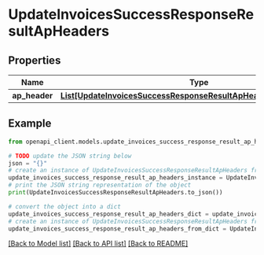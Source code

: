 # UpdateInvoicesSuccessResponseResultApHeaders


## Properties

Name | Type | Description | Notes
------------ | ------------- | ------------- | -------------
**ap_header** | [**List[UpdateInvoicesSuccessResponseResultApHeadersApHeaderInner]**](UpdateInvoicesSuccessResponseResultApHeadersApHeaderInner.md) |  | [optional] 

## Example

```python
from openapi_client.models.update_invoices_success_response_result_ap_headers import UpdateInvoicesSuccessResponseResultApHeaders

# TODO update the JSON string below
json = "{}"
# create an instance of UpdateInvoicesSuccessResponseResultApHeaders from a JSON string
update_invoices_success_response_result_ap_headers_instance = UpdateInvoicesSuccessResponseResultApHeaders.from_json(json)
# print the JSON string representation of the object
print(UpdateInvoicesSuccessResponseResultApHeaders.to_json())

# convert the object into a dict
update_invoices_success_response_result_ap_headers_dict = update_invoices_success_response_result_ap_headers_instance.to_dict()
# create an instance of UpdateInvoicesSuccessResponseResultApHeaders from a dict
update_invoices_success_response_result_ap_headers_from_dict = UpdateInvoicesSuccessResponseResultApHeaders.from_dict(update_invoices_success_response_result_ap_headers_dict)
```
[[Back to Model list]](../README.md#documentation-for-models) [[Back to API list]](../README.md#documentation-for-api-endpoints) [[Back to README]](../README.md)



